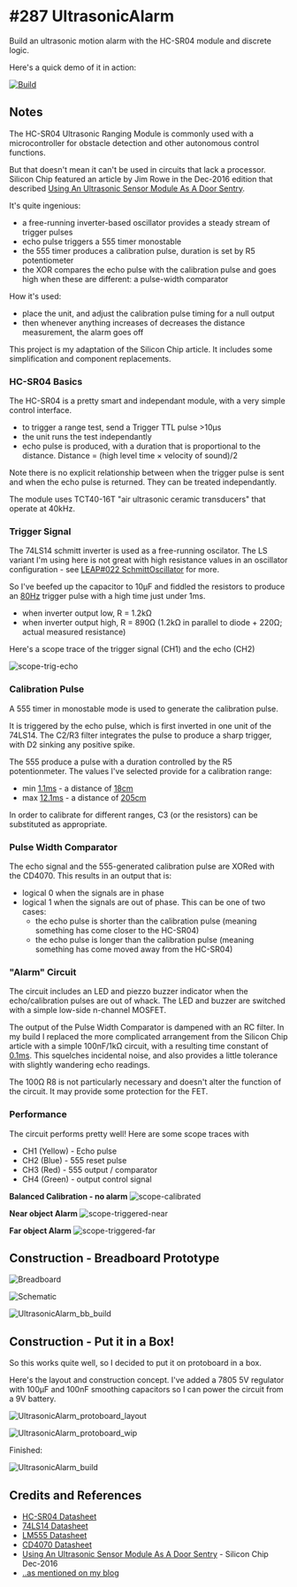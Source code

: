 # #287 UltrasonicAlarm

Build an ultrasonic motion alarm with the HC-SR04 module and discrete logic.

Here's a quick demo of it in action:

[![Build](./assets/UltrasonicAlarm_build.jpg?raw=true)](https://www.youtube.com/watch?v=18vaX6bmDes)

## Notes

The HC-SR04 Ultrasonic Ranging Module is commonly used with a microcontroller for obstacle detection and other autonomous control functions.

But that doesn't mean it can't be used in circuits that lack a processor.
Silicon Chip featured an article by Jim Rowe in the Dec-2016 edition that described
[Using An Ultrasonic Sensor Module As A Door Sentry](http://www.siliconchip.com.au/Issue/2016/December/Using+An+Ultrasonic+Sensor+Module+As+A+Door+Sentry).

It's quite ingenious:

* a free-running inverter-based oscillator provides a steady stream of trigger pulses
* echo pulse triggers a 555 timer monostable
* the 555 timer produces a calibration pulse, duration is set by R5 potentiometer
* the XOR compares the echo pulse with the calibration pulse and goes high when these are different: a pulse-width comparator

How it's used:

* place the unit, and adjust the calibration pulse timing for a null output
* then whenever anything increases of decreases the distance measurement, the alarm goes off

This project is my adaptation of the Silicon Chip article. It includes some simplification and component replacements.

### HC-SR04 Basics

The HC-SR04 is a pretty smart and independant module, with a very simple control interface.

* to trigger a range test, send a Trigger TTL pulse >10µs
* the unit runs the test independantly
* echo pulse is produced, with a duration that is proportional to the distance. Distance = (high level time × velocity of sound)/2

Note there is no explicit relationship between when the trigger pulse is sent and when the echo pulse is returned.
They can be treated independantly.

The module uses TCT40-16T "air ultrasonic ceramic transducers" that operate at 40kHz.

### Trigger Signal

The 74LS14 schmitt inverter is used as a free-running oscilator. The LS variant I'm using here is not great with high resistance values
in an oscillator configuration - see [LEAP#022 SchmittOscillator](../SchmittOscillator) for more.

So I've beefed up the capacitor to 10µF and fiddled the resistors to produce an
[80Hz](https://www.wolframalpha.com/input/?i=2%2F((1.2+*+10%C2%B5F+*+1.2k%CE%A9)+%2B+(1.2+*+10%C2%B5F+*+890%CE%A9)))
trigger pulse with a high time just under 1ms.

* when inverter output low, R = 1.2kΩ
* when inverter output high, R = 890Ω (1.2kΩ in parallel to diode + 220Ω; actual measured resistance)

Here's a scope trace of the trigger signal (CH1) and the echo (CH2)

![scope-trig-echo](./assets/scope-trig-echo.gif?raw=true)

### Calibration Pulse

A 555 timer in monostable mode is used to generate the calibration pulse.

It is triggered by the echo pulse, which is first inverted in one unit of the 74LS14.
The C2/R3 filter integrates the pulse to produce a sharp trigger, with D2 sinking any positive spike.

The 555 produce a pulse with a duration controlled by the R5 potentionmeter.
The values I've selected provide for a calibration range:

* min [1.1ms](http://visual555.tardate.com/?mode=monostable&r1=10&c=0.1) -  a distance of [18cm](https://www.wolframalpha.com/input/?i=0.0011+*+340%2F2)
* max [12.1ms](http://visual555.tardate.com/?mode=monostable&r1=110&c=0.1) - a distance of [205cm](https://www.wolframalpha.com/input/?i=0.0121+*+340%2F2)

In order to calibrate for different ranges, C3 (or the resistors) can be substituted as appropriate.

### Pulse Width Comparator

The echo signal and the 555-generated calibration pulse are XORed with the CD4070. This results in an output that is:

* logical 0 when the signals are in phase
* logical 1 when the signals are out of phase. This can be one of two cases:
  - the echo pulse is shorter than the calibration pulse (meaning something has come closer to the HC-SR04)
  - the echo pulse is longer than the calibration pulse (meaning something has come moved away from the HC-SR04)

### "Alarm" Circuit

The circuit includes an LED and piezzo buzzer indicator when the echo/calibration pulses are out of whack.
The LED and buzzer are switched with a simple low-side n-channel MOSFET.

The output of the Pulse Width Comparator is dampened with an RC filter.
In my build I replaced the more complicated arrangement from the Silicon Chip article with a simple 100nF/1kΩ
circuit, with a resulting time constant of [0.1ms](https://www.wolframalpha.com/input/?i=100nF+*+1k%CE%A9).
This squelches incidental noise, and also provides a little tolerance with slightly wandering echo readings.

The 100Ω R8 is not particularly necessary and doesn't alter the function of the circuit.
It may provide some protection for the FET.

### Performance

The circuit performs pretty well! Here are some scope traces with

* CH1 (Yellow) - Echo pulse
* CH2 (Blue) - 555 reset pulse
* CH3 (Red) - 555 output / comparator
* CH4 (Green) - output control signal


**Balanced Calibration - no alarm**
![scope-calibrated](./assets/scope-calibrated.gif?raw=true)

**Near object Alarm**
![scope-triggered-near](./assets/scope-triggered-near.gif?raw=true)

**Far object Alarm**
![scope-triggered-far](./assets/scope-triggered-far.gif?raw=true)

## Construction - Breadboard Prototype

![Breadboard](./assets/UltrasonicAlarm_bb.jpg?raw=true)

![Schematic](./assets/UltrasonicAlarm_schematic.jpg?raw=true)

![UltrasonicAlarm_bb_build](./assets/UltrasonicAlarm_bb_build.jpg?raw=true)

## Construction - Put it in a Box!

So this works quite well, so I decided to put it on protoboard in a box.

Here's the layout and construction concept.
I've added a 7805 5V regulator with 100µF and 100nF smoothing capacitors so I can power the circuit from a 9V battery.

![UltrasonicAlarm_protoboard_layout](./assets/UltrasonicAlarm_protoboard_layout.jpg?raw=true)

![UltrasonicAlarm_protoboard_wip](./assets/UltrasonicAlarm_protoboard_wip.jpg?raw=true)

Finished:

![UltrasonicAlarm_build](./assets/UltrasonicAlarm_build.jpg?raw=true)

## Credits and References

* [HC-SR04 Datasheet](http://www.micropik.com/PDF/HCSR04.pdf)
* [74LS14 Datasheet](https://www.futurlec.com/74LS/74LS14.shtml)
* [LM555 Datasheet](https://www.futurlec.com/Linear/LM555CN.shtml)
* [CD4070 Datasheet](https://www.futurlec.com/4000Series/CD4070.shtml)
* [Using An Ultrasonic Sensor Module As A Door Sentry](http://www.siliconchip.com.au/Issue/2016/December/Using+An+Ultrasonic+Sensor+Module+As+A+Door+Sentry) - Silicon Chip Dec-2016
* [..as mentioned on my blog](https://blog.tardate.com/2017/05/leap287-ultrasonic-alarm.html)

